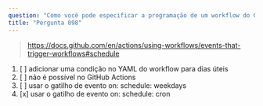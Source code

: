 ```yaml
---
question: "Como você pode especificar a programação de um workflow do GitHub Actions para ser executado apenas em dias úteis?"
title: "Pergunta 098"
---
```


> https://docs.github.com/en/actions/using-workflows/events-that-trigger-workflows#schedule
1. [ ] adicionar uma condição no YAML do workflow para dias úteis
1. [ ] não é possível no GitHub Actions
1. [ ] usar o gatilho de evento on: schedule: weekdays
1. [x] usar o gatilho de evento on: schedule: cron

